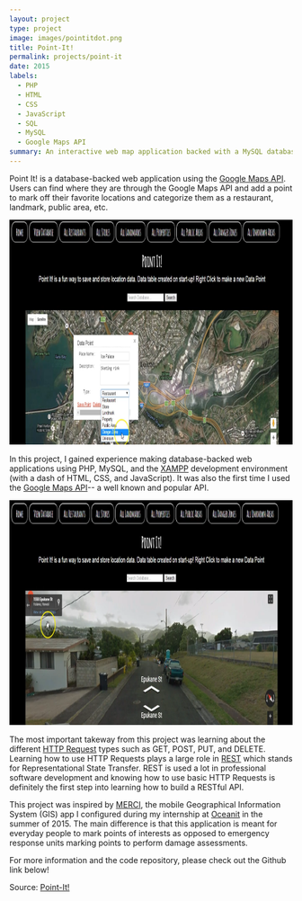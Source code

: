 ```yaml
---
layout: project
type: project
image: images/pointitdot.png
title: Point-It!
permalink: projects/point-it
date: 2015
labels:
  - PHP
  - HTML
  - CSS
  - JavaScript
  - SQL
  - MySQL
  - Google Maps API
summary: An interactive web map application backed with a MySQL database and the Google Maps API.
---
```

Point It! is a database-backed web application using the [Google Maps API](https://developers.google.com/maps/). Users can find where they are through the Google Maps API and add a point to mark off their favorite locations and categorize them as a restaurant, landmark, public area, etc.

<img src="/images/Screenshot1.PNG" width="800" height="400" class="ui huge floated rounded image">
 
In this project, I gained experience making database-backed web applications using PHP, MySQL, and the [XAMPP](https://www.apachefriends.org/index.html) development environment (with a dash of HTML, CSS, and JavaScript). 
It was also the first time I used the [Google Maps API](https://developers.google.com/maps/)-- a well known and popular API. 

<img src="/images/Screenshot2.PNG" width="800" height="400" class="ui huge floated rounded image">

The most important takeway from this project was learning about the different [HTTP Request](https://github.com/rmccue/Requests) types such as GET, POST, PUT, and DELETE. Learning how to use HTTP Requests plays a large role in [REST](http://www.restapitutorial.com/) which stands for Representational State Transfer. REST is used a lot in professional software development and knowing how to use basic HTTP Requests is definitely the first step into learning how to build a RESTful API.

This project was inspired by [MERCI](http://www.oceanit.com/products/merci), the mobile Geographical Information System (GIS) app I configured during my internship at [Oceanit](http://www.oceanit.com/) in the summer of 2015. 
The main difference is that this application is meant for everyday people to mark points of interests as opposed to emergency response units marking points to perform damage assessments.

For more information and the code repository, please check out the Github link below! 
 
Source: <a href="https://github.com/chrisnguyenhi/Point-It"><i class="large github icon"></i>Point-It!</a>
